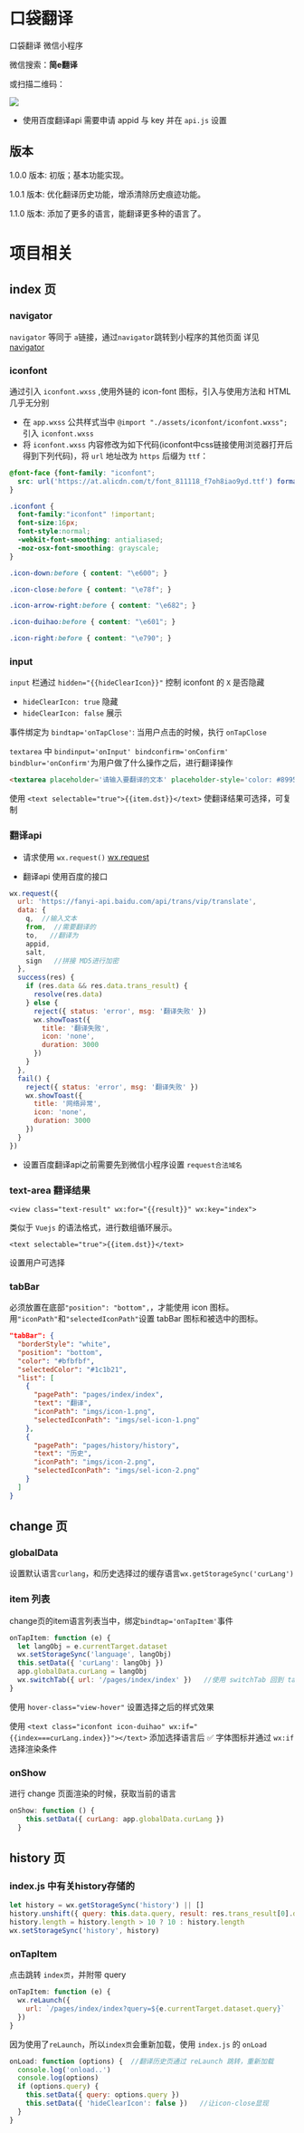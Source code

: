 # 口袋翻译
口袋翻译 微信小程序

微信搜索：**简e翻译**

或扫描二维码：

![](https://evenyao-1257191344.cos.ap-chengdu.myqcloud.com/%E4%BA%8C%E7%BB%B4%E7%A0%81%E5%B0%8F%E7%A8%8B%E5%BA%8F.png)

- 使用百度翻译api
需要申请 appid 与 key 并在 `api.js` 设置

## 版本
1.0.0 版本: 初版；基本功能实现。

1.0.1 版本: 优化翻译历史功能，增添清除历史痕迹功能。

1.1.0 版本: 添加了更多的语言，能翻译更多种的语言了。

# 项目相关
## index 页
### navigator
`navigator` 等同于 `a`链接，通过`navigator`跳转到小程序的其他页面
详见 [navigator](https://developers.weixin.qq.com/miniprogram/dev/component/navigator.html)
<br>

### iconfont
通过引入 `iconfont.wxss` ,使用外链的 icon-font 图标，引入与使用方法和 HTML 几乎无分别
- 在 `app.wxss` 公共样式当中 `@import "./assets/iconfont/iconfont.wxss";` 引入 `iconfont.wxss`
- 将 `iconfont.wxss` 内容修改为如下代码(iconfont中css链接使用浏览器打开后得到下列代码)，将 `url` 地址改为 `https` 后缀为 `ttf`：

```CSS
@font-face {font-family: "iconfont";
  src: url('https://at.alicdn.com/t/font_811118_f7oh8iao9yd.ttf') format('truetype')
}

.iconfont {
  font-family:"iconfont" !important;
  font-size:16px;
  font-style:normal;
  -webkit-font-smoothing: antialiased;
  -moz-osx-font-smoothing: grayscale;
}

.icon-down:before { content: "\e600"; }

.icon-close:before { content: "\e78f"; }

.icon-arrow-right:before { content: "\e682"; }

.icon-duihao:before { content: "\e601"; }

.icon-right:before { content: "\e790"; }
```

### input
`input` 栏通过 `hidden="{{hideClearIcon}}"` 控制 iconfont 的 `X` 是否隐藏
- `hideClearIcon: true` 隐藏
- `hideClearIcon: false` 展示

事件绑定为 `bindtap='onTapClose'`: 当用户点击的时候，执行 `onTapClose`

`textarea` 中 `bindinput='onInput' bindconfirm='onConfirm' bindblur='onConfirm'`为用户做了什么操作之后，进行翻译操作
```HTML
<textarea placeholder='请输入要翻译的文本' placeholder-style='color: #8995a1'  bindinput='onInput' bindconfirm='onConfirm' bindblur='onConfirm'  value="{{query}}"></textarea>
```

使用 `<text selectable="true">{{item.dst}}</text>` 使翻译结果可选择，可复制


### 翻译api
- 请求使用 `wx.request()`
[wx.request](https://developers.weixin.qq.com/miniprogram/dev/api/network-request.html)

- 翻译api 使用百度的接口
```JavaScript
wx.request({
  url: 'https://fanyi-api.baidu.com/api/trans/vip/translate',
  data: {
    q,  //输入文本
    from,  //需要翻译的
    to,   //翻译为
    appid,
    salt,
    sign   //拼接 MD5进行加密
  },
  success(res) {
    if (res.data && res.data.trans_result) {
      resolve(res.data)
    } else {
      reject({ status: 'error', msg: '翻译失败' })
      wx.showToast({
        title: '翻译失败',
        icon: 'none',
        duration: 3000
      })
    }
  },
  fail() {
    reject({ status: 'error', msg: '翻译失败' })
    wx.showToast({
      title: '网络异常',
      icon: 'none',
      duration: 3000
    })
  }
})
```
- 设置百度翻译api之前需要先到微信小程序设置 `request合法域名`

### text-area 翻译结果
`<view class="text-result" wx:for="{{result}}" wx:key="index">`

类似于 `Vuejs` 的语法格式，进行数组循环展示。

`<text selectable="true">{{item.dst}}</text>`

设置用户可选择

### tabBar
必须放置在底部`"position": "bottom",`，才能使用 icon 图标。
用`"iconPath"`和`"selectedIconPath"`设置 tabBar 图标和被选中的图标。
```JSON
"tabBar": {   
  "borderStyle": "white",
  "position": "bottom",
  "color": "#bfbfbf",
  "selectedColor": "#1c1b21",
  "list": [
    {
      "pagePath": "pages/index/index",
      "text": "翻译",
      "iconPath": "imgs/icon-1.png",
      "selectedIconPath": "imgs/sel-icon-1.png"
    },
    {
      "pagePath": "pages/history/history",
      "text": "历史",
      "iconPath": "imgs/icon-2.png",
      "selectedIconPath": "imgs/sel-icon-2.png"
    }
  ]
}
```

## change 页
### globalData
设置默认语言`curlang`，和历史选择过的缓存语言`wx.getStorageSync('curLang')`

### item 列表
change页的item语言列表当中，绑定`bindtap='onTapItem'`事件
```JavaScript
onTapItem: function (e) {
  let langObj = e.currentTarget.dataset
  wx.setStorageSync('language', langObj)
  this.setData({ 'curLang': langObj })
  app.globalData.curLang = langObj
  wx.switchTab({ url: '/pages/index/index' })   //使用 switchTab 回到 tabBar
}
```

使用 `hover-class="view-hover"` 设置选择之后的样式效果

使用 `<text class="iconfont icon-duihao" wx:if="{{index===curLang.index}}"></text>` 添加选择语言后 ✅ 字体图标并通过 `wx:if` 选择渲染条件

### onShow
进行 change 页面渲染的时候，获取当前的语言
```JavaScript
onShow: function () {
    this.setData({ curLang: app.globalData.curLang })
  }
```

## history 页
### index.js 中有关history存储的
```JavaScript
let history = wx.getStorageSync('history') || []
history.unshift({ query: this.data.query, result: res.trans_result[0].dst })
history.length = history.length > 10 ? 10 : history.length
wx.setStorageSync('history', history)
```


### onTapItem
点击跳转 `index页`，并附带 query
```JavaScript
onTapItem: function (e) {
  wx.reLaunch({
    url: `/pages/index/index?query=${e.currentTarget.dataset.query}`
  })
}
```
因为使用了`reLaunch`，所以`index页`会重新加载，使用 `index.js` 的 `onLoad`
```JavaScript
onLoad: function (options) {  //翻译历史页通过 reLaunch 跳转，重新加载
  console.log('onload..')
  console.log(options)
  if (options.query) {
    this.setData({ query: options.query })
    this.setData({ 'hideClearIcon': false })   //让icon-close显现
  }
}
```

